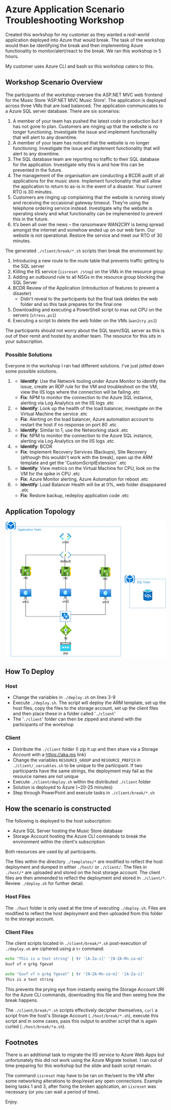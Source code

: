 # Azure Application Scenario Troubleshooting Workshop
Created this workshop for my customer as they wanted a *real-world* application deployed into Azure that would break. The task of the workshop would then be identifying the break and then implementing Azure functionality to monitor/alert/react to the break. We ran this workshop in 5 hours.

My customer uses Azure CLI and bash so this workshop caters to this.

## Workshop Scenario Overview
The participants of the workshop oversee the ASP.NET MVC web frontend for the Music Store 'ASP.NET MVC Music Store'. The application is deployed across three VMs that are load balanced. The application communicates to a Azure SQL server database. There are six scenarios:
1. A member of your team has pushed the latest code to production but it has not gone to plan. Customers are ringing up that the website is no longer functioning.
Investigate the issue and implement functionality that will alert to any downtime. 
2. A member of your team has noticed that the website is no longer functioning. Investigate the issue and implement functionality that will alert to any downtime. 
3. The SQL database team are reporting no traffic to their SQL database for the application. Investigate why this is and how this can be prevented in the future.
4. The management of the organisation are conducting a BCDR audit of all applications for the music store. Implement functionality that will allow the application to return to as-is in the event of a disaster. Your current RTO is 30 minutes.
5. Customers are ringing up complaining that the website is running slowly and receiving the occasional gateway timeout. They’re using the telephone ordering service instead. Investigate why the website is operating slowly and what functionality can be implemented to prevent this in the future.
6. It’s been all over the news – the ransomware WAN2CRY is being spread amongst the internet and somehow ended up on our web farm. Our website is not operational. Restore the service and meet our RTO of 30 minutes.

The generated `./client/break/*.sh` scripts then break the environment by:
1. Introducing a new route to the route table that prevents traffic getting to the SQL server
2. Killing the IIS service (`iisreset /stop`)  on the VMs in the resource group
3. Adding an outbound rule to all NSGs in the resource group blocking the SQL Server
4. BCDR Review of the Application (introduction of features to prevent a disaster)
    - Didn't reveal to the participants but the final task deletes the web folder and so this task prepares for the final one
5. Downloading and executing a PowerShell script to max out CPU on the servers (`stress.ps1`)
6. Executing a script to delete the web folder on the VMs (`wan2cry.ps1`)

The participants should not worry about the SQL team/SQL server as this is out of their remit and hosted by another team. The resource for this sits in your subscription.

### Possible Solutions
Everyone in the workshop I ran had different solutions. I've just jotted down some possible solutions.

1. - **Identify**: Use the Network tooling under Azure Monitor to identify the issue, create an RDP rule for the VM and troubleshoot on the VM, view the IIS logs where the connection will be failing .etc
    - **Fix**: NPM to monitor the connection to the Azure SQL instance, alerting via Log Analytics on the IIS logs .etc
2. - **Identify**: Look up the health of the load balancer, investigate on the Virtual Machine the service .etc
    - **Fix**: Alerting on the load balancer, Azure automation account to restart the host if no response on port 80 .etc
3. - **Identify**: Similar to 1, use the Networking stack .etc
    - **Fix**: NPM to monitor the connection to the Azure SQL instance, alerting via Log Analytics on the IIS logs .etc
4. - **Identify**: BCDR
    - **Fix**: Implement Recovery Services (Backups), Site Recovery (although this wouldn't work with the break), open up the ARM template and get the 'CustomScriptExtension' .etc
5. - **Identify**: View metrics on the Virtual Machine for CPU, look on the VM for the spike in CPU .etc
    - **Fix**: Azure Monitor alerting, Azure Automation for reboot .etc
6. - **Identify**: Load Balancer Health will be at 0%, web folder disappeared .etc
    - **Fix**: Restore backup, redeploy application code .etc

## Application Topology
![Application Topology](./docs/topology.png)

## How To Deploy

### Host
- Change the variables in `./deploy.sh` on lines 3-9
- Execute `./deploy.sh`. The script will deploy the ARM template, set up the host files, copy the files to the storage account, set up the client files and then place these in a folder called '`./client`'
- The '`./client`' folder can then be zipped and shared with the participants of the workshop

### Client
- Distribute the `./client` folder (I zip it up and then share via a Storage Account with a https://aka.ms link)
- Change the variables `RESOURCE_GROUP` and `RESOURCE_PREFIX` in `./client/_variables.sh` to be unique to the participant. If two participants have the same strings, the deployment may fail as the resource names are not unique
- Execute `./client/deploy.sh` within the distributed `./client` folder
- Solution is deployed to Azure (~20-25 minutes)
- Step through PowerPoint and execute tasks in `./client/break/*.sh`

## How the scenario is constructed

The following is deployed to the host subscription:
- Azure SQL Server hosting the Music Store database
- Storage Account hosting the Azure CLI commands to break the environment within the client's subscription

Both resources are used by all participants.

The files within the directory `./templates/*` are modified to reflect the host deployment and dumped in either `./host/` or `./client/`. The files in `./host/*` are uploaded and stored on the host storage account. The client files are then ammended to reflect the deployment and stored in `./client/*`. Review `./deploy.sh` for further detail.

### Host Files

The `./host` folder is only used at the time of executing `./deploy.sh`. Files are modified to reflect the host deployment and then uploaded from this folder to the storage account.

### Client Files

The client scripts located in `./client/break/*.sh` post-execution of `./deploy.sh` are ciphered using a `tr` command:

```bash
echo "This is a text string" | tr '[A-Za-z]' '[N-ZA-Mn-za-m]'
Guvf vf n grkg fgevat
```
```bash
echo "Guvf vf n grkg fgevat" | tr '[N-ZA-Mn-za-m]' '[A-Za-z]'
This is a text string
```
This prevents the prying eye from instantly seeing the Storage Account URI for the Azure CLI commands, downloading this file and then seeing how the break happens.

The `./client/break/*.sh` scripts effectively decipher themselves, `curl` a script from the host's Storage Account (`./host/break/*.sh`), execute this script and in some cases, pass this output to another script that is again curled (`./host/break/*a.sh`).

## Footnotes
There is an additional task to migrate the IIS service to Azure Web Apps but unfortunately this did not work using the Azure Migrate toolset. I ran out of time preparing for this workshop but the slide and bash script remain.

The command `iisreset` may have to be ran on the/sent to the VM after some networking alterations to drop/reset any open connections. Example being tasks 1 and 3, after fixing the broken application, an `iisreset` was necessary (or you can wait a period of time).

Enjoy.